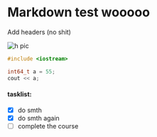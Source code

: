 # Markdown test wooooo
Add headers (no shit)

![h pic](https://github.com/user-attachments/assets/4fa04c2c-2d8c-469d-b04e-b8ddada96e0e)

```c++
#include <iostream>

int64_t a = 55;
cout << a;
```
#### tasklist:
- [x] do smth
- [x] do smth again
- [ ] complete the course
